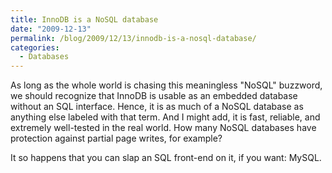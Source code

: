 ```yaml
---
title: InnoDB is a NoSQL database
date: "2009-12-13"
permalink: /blog/2009/12/13/innodb-is-a-nosql-database/
categories:
  - Databases
---
```

As long as the whole world is chasing this meaningless "NoSQL" buzzword, we should recognize that InnoDB is usable as an embedded database without an SQL interface. Hence, it is as much of a NoSQL database as anything else labeled with that term. And I might add, it is fast, reliable, and extremely well-tested in the real world. How many NoSQL databases have protection against partial page writes, for example?

It so happens that you can slap an SQL front-end on it, if you want: MySQL.

